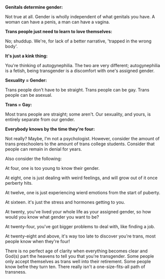 **Genitals determine gender:**

Not true at all. 
Gender is wholly independent of what genitals you have.
A woman can have a penis, a man can have a vagina.

**Trans people just need to learn to love themselves:**

No;
shuddup.
We're, for lack of a better narrative, 'trapped in the wrong body'.

**It's just a kink thing:**

You're thinking of autogynephilia.
The two are very different;
autogynephilia is a fetish, being transgender is a discomfort with one's assigned gender.

**Sexuality = Gender:**

Trans people don't have to be straight.
Trans people can be gay.
Trans people can be asexual.
	
**Trans = Gay:**

Most trans people are straight;
some aren't. 
Our sexuality, and yours, is entirely separate from our gender.

**Everybody knows by the time they're four:**

Not really?
Maybe, I'm not a psychologist.
However, consider the amount of trans preschoolers to the amount of trans college students.
Consider that people can remain in denial for years.

Also consider the following:

At four, one is too young to know their gender.

At eight, one is just dealing with weird feelings, and will grow out of it once perberty hits.

At twelve, one is just experiencing wierd emotions from the start of puberty.

At sixteen. it's just the stress and hormones getting to you.

At twenty, you've lived your whole life as your assigned gender, so how would you know what gender you want to be?

At twenty-four, you've got bigger problems to deal with, like finding a job.

At twenty-eight and above, it's way too late to discover you're trans, most people know when they're four!

There is no perfect age of clarity when everything becomes clear and God(s) part the heavens to tell you that you're transgender.
Some people only accept themselves as trans well into their retirement.
Some people know befre they turn ten.
There really isn't a one-size-fits-all path of transness.
